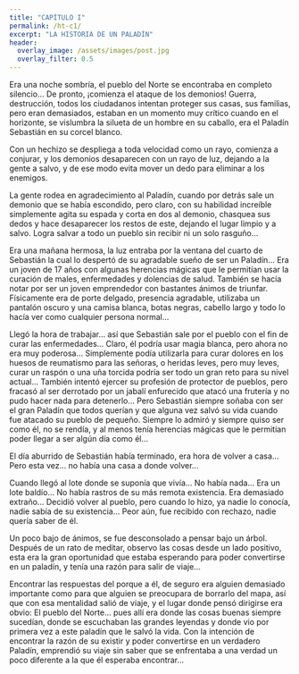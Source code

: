 ```yaml
---
title: "CAPÍTULO I"
permalink: /ht-c1/
excerpt: "LA HISTORIA DE UN PALADÍN"
header:
  overlay_image: /assets/images/post.jpg
  overlay_filter: 0.5
---
```


Era una noche sombría, el pueblo del Norte se encontraba en completo silencio... De pronto, ¡comienza el ataque de los demonios! Guerra, destrucción, todos los ciudadanos intentan proteger sus casas, sus familias, pero eran demasiados, estaban en un momento muy crítico cuando en el horizonte, se vislumbra la silueta de un hombre en su caballo, era el Paladín Sebastián en su corcel blanco.
 
Con un hechizo se despliega  a toda velocidad como un rayo, comienza a conjurar, y los demonios desaparecen con un rayo de luz, dejando a la gente a salvo, y de ese modo evita mover un dedo para eliminar a los enemigos.
 
La gente rodea en agradecimiento al Paladín, cuando por detrás sale un demonio que se había escondido, pero claro, con su habilidad increíble simplemente agita su espada y corta en dos al demonio, chasquea sus dedos y hace desaparecer los restos de este, dejando el lugar limpio y a salvo. Logra salvar a todo un pueblo sin recibir ni un solo rasguño... 
 
Era una mañana hermosa, la luz entraba por la ventana del cuarto de Sebastián la cual lo despertó de su agradable sueño de ser un Paladín...
Era un joven de 17 años con algunas herencias mágicas que le permitían usar la curación de males, enfermedades y dolencias de salud. También se hacía notar por ser un joven emprendedor con bastantes ánimos de triunfar. Físicamente era de porte delgado, presencia agradable, utilizaba un pantalón oscuro y una camisa blanca, botas negras, cabello largo y todo lo hacía ver como cualquier persona normal...
 
Llegó la hora de trabajar... así que Sebastián sale por el pueblo con el fin de curar las enfermedades... Claro, él podría usar magia blanca, pero ahora no era muy poderosa... Simplemente podía utilizarla para curar dolores en los huesos de reumatismo para las señoras, o heridas leves, pero muy leves, curar un raspón o una uña torcida podría ser todo un gran reto para su nivel actual... También intentó ejercer su profesión de protector de pueblos, pero fracasó al ser derrotado por un jabalí enfurecido que atacó una frutería y no pudo hacer nada para detenerlo... Pero Sebastián siempre soñaba con ser el gran Paladín que todos querían y que alguna vez salvó su vida cuando fue atacado su pueblo de pequeño. Siempre lo admiró y siempre quiso ser como él, no se rendía, y al menos tenía herencias mágicas que le permitían poder llegar a ser algún día como él...
 
El día aburrido de Sebastián había terminado, era hora de volver a casa...  Pero esta vez... no había una casa a donde volver...
 
Cuando llegó al lote donde se suponía que vivía... No había nada... Era un lote baldío... No había rastros de su más remota existencia. Era demasiado extraño... Decidió volver al pueblo, pero cuando lo hizo, ya nadie lo conocía, nadie sabía de su existencia... Peor aún, fue recibido con rechazo, nadie quería saber de él.
 
Un poco bajo de ánimos, se fue desconsolado a pensar bajo un árbol. Después de un rato de meditar, observo las cosas desde un lado positivo, esta era la gran oportunidad que estaba esperando para poder convertirse en un paladín, y tenía una razón para salir de viaje... 

Encontrar las respuestas del porque a él, de seguro era alguien demasiado importante como para que alguien se preocupara de borrarlo del mapa, así que con esa mentalidad salió de viaje, y el lugar donde pensó dirigirse era obvio: El pueblo del Norte... pues allí era donde las cosas buenas siempre sucedían, donde se escuchaban las grandes leyendas y donde vio por primera vez a este paladín que le salvó la vida. Con la intención de encontrar la razón de su existir y poder convertirse en un verdadero Paladín, emprendió su viaje sin saber que se enfrentaba a una verdad un poco diferente a la que él esperaba encontrar...
